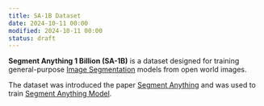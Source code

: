```yaml
---
title: SA-1B Dataset
date: 2024-10-11 00:00
modified: 2024-10-11 00:00
status: draft
---
```


**Segment Anything 1 Billion (SA-1B)** is a dataset designed for training general-purpose [Image Segmentation](../permanent/image-segmentation.md) models from open world images.

The dataset was introduced the paper [Segment Anything](segment-anything.md) and was used to train [Segment Anything Model](../permanent/segment-anything-model.md).